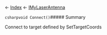 ← [Index](Api-Index) ← [IMyLaserAntenna](Sandbox.ModAPI.Ingame.IMyLaserAntenna)

```csharpvoid Connect()```##### Summary

Connect to target defined by SetTargetCoords

